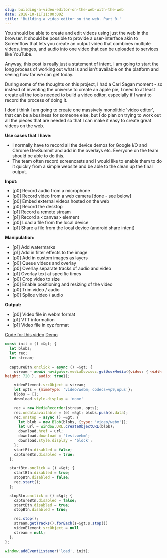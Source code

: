 ```yaml
---
slug: building-a-video-editor-on-the-web-with-the-web
date: 2018-10-11T11:00:00Z
title: 'Building a video editor on the web. Part 0.'
---
```


You should be able to create and edit videos using just the web in the browser. 
It should be possible to provide a user-interface akin to Screenflow that lets 
you create an output video that combines multiple videos, images, and audio into 
one video that can be uploaded to services like YouTube.

Anyway, this post is really just a statement of intent. I am going to start the
long process of working out what is and isn't available on the platform and seeing
how far we can get today.

During some of the thoughts on this project, I had a Carl Sagan moment - so 
instead of inventing the universe to create an apple pie, I need to at least
create all the tools needed to build a video editor, especially if I want to 
record the process of doing it.

I don't think I am going to create one massively monolithic 'video editor', that
can be a business for someone else, but I do plan on trying to work out all 
the pieces that are needed so that I can make it easy to create great videos on
the web.

**Use cases that I have:**

* I normally have to record all the device demos for Google I/O and Chrome 
  DevSummit and add in the overlays etc. Everyone on the team should be able to 
  do this.
* The team often record screencasts and I would like to enable them to do it 
  quickly from a simple website and be able to the clean up the final output.

**Input:**

* [p0] Record audio from a microphone
* [p0] Record video from a web camera [done - see below]
* [p0] Embed external videos hosted on the web
* [p0] Record the desktop
* [p1] Record a remote stream
* [p1] Record a &lt;canvas&gt; element
* [p0] Load a file from the local device
* [p1] Share a file from the local device (android share intent)

**Manipulation:**

* [p1] Add watermarks
* [p1] Add in filter effects to the image
* [p0] Add in custom images as layers
* [p0] Queue videos and overlay
* [p0] Overlay separate tracks of audio and video
* [p1] Overlay text at specific times
* [p0] Crop video to size
* [p0] Enable positioning and resizing of the video
* [p0] Trim video / audio
* [p0] Splice video / audio

**Output:**

* [p0] Video file in webm format
* [p1] VTT information
* [p1] Video file in xyz format

[Code for this 
video](https://glitch.com/edit/\#!/camera-recorder?path=script.js:1:0) 
[Demo]([https://camera-recorder.glitch.me/](https://camera-recorder.glitch.me/))

```javascript  
const init = () =&gt; {  
  let blobs;  
  let rec;  
  let stream;  
    
  captureBtn.onclick = async () =&gt; {  
    stream = await navigator.mediaDevices.getUserMedia({video: { width: 1280, 
height: 720 }, audio: true});

    videoElement.srcObject = stream;  
    let opts = {mimeType: 'video/webm; codecs=vp9,opus'};  
    blobs = [];  
    download.style.display = 'none'

    rec = new MediaRecorder(stream, opts);  
    rec.ondataavailable = (e) =&gt; blobs.push(e.data);  
    rec.onstop = async () =&gt; {  
      let blob = new Blob(blobs, {type: 'video/webm'});  
      let url = window.URL.createObjectURL(blob);  
      download.href = url;  
      download.download = 'test.webm';  
      download.style.display = 'block';  
    };  
    startBtn.disabled = false;  
    captureBtn.disabled = true;  
  };

  startBtn.onclick = () =&gt; {  
    startBtn.disabled = true;  
    stopBtn.disabled = false;  
    rec.start();  
  };

  stopBtn.onclick = () =&gt; {  
    captureBtn.disabled = false;  
    startBtn.disabled = true;  
    stopBtn.disabled = true;

    rec.stop();  
    stream.getTracks().forEach(s=&gt;s.stop())  
    videoElement.srcObject = null  
    stream = null;  
  };  
};

window.addEventListener('load', init);  
```